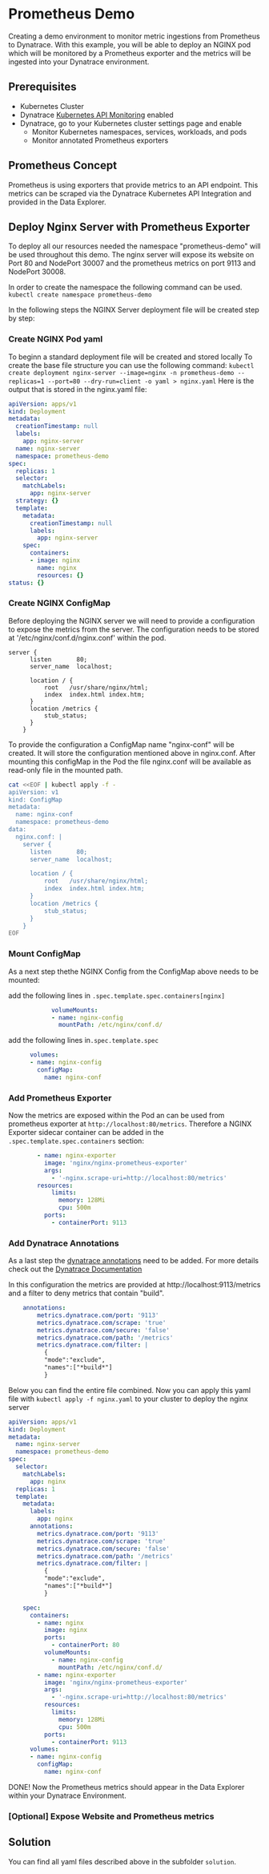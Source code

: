 # Prometheus Demo 

Creating a demo environment to monitor metric ingestions from Prometheus to Dynatrace. With this example, you will be able to deploy an NGINX pod which will be monitored by a Prometheus exporter and the metrics will be ingested into your Dynatrace environment.

## Prerequisites
- Kubernetes Cluster
- Dynatrace [Kubernetes API Monitoring](https://docs.dynatrace.com/docs/setup-and-configuration/setup-on-k8s/guides/operation/k8s-api-monitoring) enabled
- Dynatrace, go to your Kubernetes cluster settings page and enable
  - Monitor Kubernetes namespaces, services, workloads, and pods
  - Monitor annotated Prometheus exporters

## Prometheus Concept
Prometheus is using exporters that provide metrics to an API endpoint. This metrics can be scraped via the Dynatrace Kubernetes API Integration and provided in the Data Explorer. 

## Deploy Nginx Server with Prometheus Exporter
To deploy all our resources needed the namespace "prometheus-demo" will be used throughout this demo. The nginx server will expose its website on Port 80 and NodePort 30007 and the prometheus metrics on port 9113 and NodePort 30008.

In order to create the namespace the following command can be used.
`kubectl create namespace prometheus-demo`

In the following steps the NGINX Server deployment file will be created step by step:

### Create NGINX Pod yaml

To beginn a standard deployment file will be created and stored locally To create the base file structure you can use the following command:
 ``kubectl create deployment nginx-server --image=nginx -n prometheus-demo --replicas=1 --port=80 --dry-run=client -o yaml > nginx.yaml``
Here is the output that is stored in the nginx.yaml file:
```yml
apiVersion: apps/v1
kind: Deployment
metadata:
  creationTimestamp: null
  labels:
    app: nginx-server
  name: nginx-server
  namespace: prometheus-demo
spec:
  replicas: 1
  selector:
    matchLabels:
      app: nginx-server
  strategy: {}
  template:
    metadata:
      creationTimestamp: null
      labels:
        app: nginx-server
    spec:
      containers:
      - image: nginx
        name: nginx
        resources: {}
status: {}
```

### Create NGINX ConfigMap

Before deploying the NGINX server we will need to provide a configuration to expose the metrics from the server. The configuration needs to be stored at '/etc/nginx/conf.d/nginx.conf' within the pod.

```
server {
      listen       80;
      server_name  localhost;

      location / {
          root   /usr/share/nginx/html;
          index  index.html index.htm;
      }
      location /metrics {
          stub_status;
      }
    }  
```


To provide the configuration a ConfigMap name "nginx-conf" will be created. It will store the configuration mentioned above in nginx.conf. After mounting this configMap in the Pod the file nginx.conf will be available as read-only file in the mounted path.

```bash
cat <<EOF | kubectl apply -f -
apiVersion: v1
kind: ConfigMap
metadata:
  name: nginx-conf
  namespace: prometheus-demo
data:
  nginx.conf: |
    server {
      listen       80;
      server_name  localhost;

      location / {
          root   /usr/share/nginx/html;
          index  index.html index.htm;
      }
      location /metrics {
          stub_status;
      }
    }
EOF
```

### Mount ConfigMap
As a next step thethe NGINX Config from the ConfigMap above needs to be mounted: 

add the following lines in `.spec.template.spec.containers[nginx]`
```yml
            volumeMounts:
            - name: nginx-config
              mountPath: /etc/nginx/conf.d/
```
add the following lines in`.spec.template.spec`
```yml        
      volumes:
      - name: nginx-config
        configMap: 
          name: nginx-conf
```
### Add Prometheus Exporter
Now the metrics are exposed within the Pod an can be used from prometheus exporter at `http://localhost:80/metrics`. Therefore a NGINX Exporter sidecar container can be added in the `.spec.template.spec.containers` section:

```yml
        - name: nginx-exporter
          image: 'nginx/nginx-prometheus-exporter'
          args:
            - '-nginx.scrape-uri=http://localhost:80/metrics'
        resources:
            limits:
              memory: 128Mi
              cpu: 500m
          ports:
            - containerPort: 9113
```
### Add Dynatrace Annotations

As a last step the [dynatrace annotations](https://docs.dynatrace.com/docs/shortlink/monitor-prometheus-metrics#annotate-prometheus-exporter-pods) need to be added. For more details check out the [Dynatrace Documentation](https://docs.dynatrace.com/docs/shortlink/monitor-prometheus-metrics)

In this configuration the metrics are provided at http://localhost:9113/metrics and a filter to deny metrics that contain "build".

```yml
    annotations:
        metrics.dynatrace.com/port: '9113'
        metrics.dynatrace.com/scrape: 'true'
        metrics.dynatrace.com/secure: 'false'
        metrics.dynatrace.com/path: '/metrics'
        metrics.dynatrace.com/filter: | 
          {
          "mode":"exclude",
          "names":["*build*"]
          }
```
Below you can find the entire file combined. Now you can apply this yaml file with `kubectl apply -f nginx.yaml` to your cluster to deploy the nginx server
```yml
apiVersion: apps/v1
kind: Deployment
metadata:
  name: nginx-server
  namespace: prometheus-demo
spec:
  selector:
    matchLabels:
      app: nginx
  replicas: 1
  template:
    metadata:
      labels:
        app: nginx
      annotations:
        metrics.dynatrace.com/port: '9113'
        metrics.dynatrace.com/scrape: 'true'
        metrics.dynatrace.com/secure: 'false'
        metrics.dynatrace.com/path: '/metrics'
        metrics.dynatrace.com/filter: | 
          {
          "mode":"exclude",
          "names":["*build*"]
          }

    spec:
      containers:
        - name: nginx
          image: nginx
          ports:
            - containerPort: 80
          volumeMounts:
            - name: nginx-config
              mountPath: /etc/nginx/conf.d/
        - name: nginx-exporter
          image: 'nginx/nginx-prometheus-exporter'
          args:
            - '-nginx.scrape-uri=http://localhost:80/metrics'
          resources:
            limits:
              memory: 128Mi
              cpu: 500m
          ports:
            - containerPort: 9113
      volumes:
      - name: nginx-config
        configMap: 
          name: nginx-conf
```

DONE! Now the Prometheus metrics should appear in the Data Explorer within your Dynatrace Environment.

### [Optional] Expose Website and Prometheus metrics



## Solution

You can find all yaml files described above in the subfolder `solution`.  